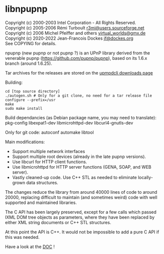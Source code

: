 # libnpupnp

Copyright (c) 2000-2003 Intel Corporation - All Rights Reserved.  
Copyright (c) 2005-2006 Rémi Turboult <r3mi@users.sourceforge.net>  
Copyright (c) 2006 Michel Pfeiffer and others <virtual_worlds@gmx.de>  
Copyright (c) 2020-2022 Jean-Francois Dockes <jf@dockes.org>  
See COPYING for details.

npupnp (new pupnp or not pupnp ?) is an UPnP library derived from the
venerable pupnp (https://github.com/pupnp/pupnp), based on its 1.6.x
branch (around 1.6.25).

Tar archives for the releases are stored on the [upmpdcli downloads
page](https://www.lesbonscomptes.com/upmpdcli/pages/downloads.html)

Building:

    cd [top source directory]
    ./autogen.sh # Only for a git clone, no need for a tar release file
    configure --prefix=/usr
    make
    sudo make install

Build dependancies (as Debian package name, you may need to translate): pkg-config libexpat1-dev
libmicrohttpd-dev libcurl4-gnutls-dev 

Only for git code: autoconf automake libtool


Main modifications:

 - Support multiple network interfaces
 - Support multiple root devices (already in the late pupnp versions).
 - Use libcurl for HTTP client functions.
 - Use libmicrohttpd for HTTP server functions (GENA, SOAP, and WEB server).
 - Vastly cleaned-up code. Use C++ STL as needed to eliminate locally-grown
   data structures.

The changes reduce the library from around 40000 lines of code to around
20000, replacing difficult to maintain (and sometimes weird) code with well
supported and maintained libraries.

The C API has been largely preserved, except for a few calls which
passed IXML DOM tree objects as parameters, where they have been replaced
by either XML string documents or C++ STL structures.

At this point the API is C++. It would not be impossible to add a pure C
API if this was needed.

Have a look at the
[DOC](https://www.lesbonscomptes.com/upmpdcli/npupnp-doc/libnpupnp.html) !
